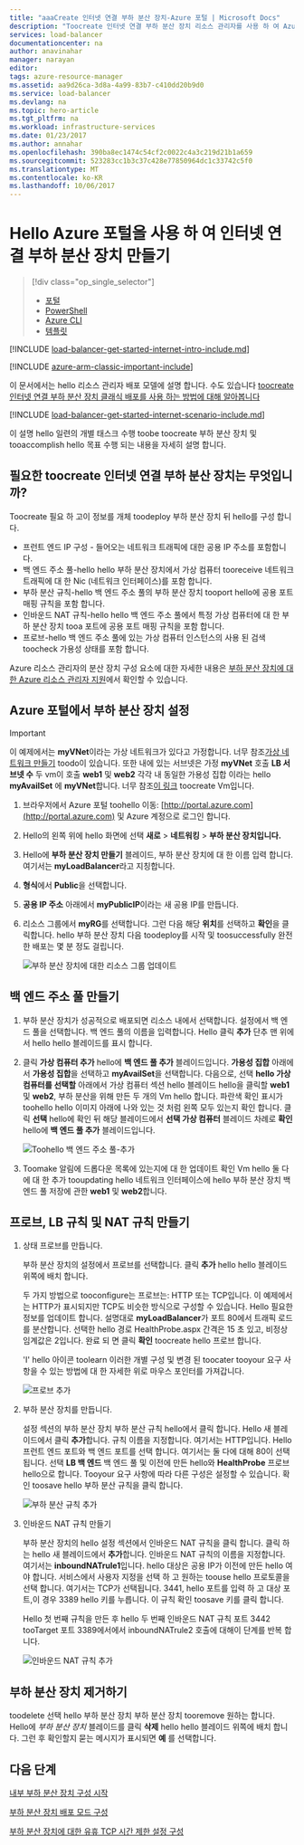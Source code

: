 ```yaml
---
title: "aaaCreate 인터넷 연결 부하 분산 장치-Azure 포털 | Microsoft Docs"
description: "Toocreate 인터넷 연결 부하 분산 장치 리소스 관리자를 사용 하 여 Azure 포털을 hello 하는 방법에 대해 알아봅니다"
services: load-balancer
documentationcenter: na
author: anavinahar
manager: narayan
editor: 
tags: azure-resource-manager
ms.assetid: aa9d26ca-3d8a-4a99-83b7-c410dd20b9d0
ms.service: load-balancer
ms.devlang: na
ms.topic: hero-article
ms.tgt_pltfrm: na
ms.workload: infrastructure-services
ms.date: 01/23/2017
ms.author: annahar
ms.openlocfilehash: 390ba8ec1474c54cf2c0022c4a3c219d21b1a659
ms.sourcegitcommit: 523283cc1b3c37c428e77850964dc1c33742c5f0
ms.translationtype: MT
ms.contentlocale: ko-KR
ms.lasthandoff: 10/06/2017
---
```

# <a name="creating-an-internet-facing-load-balancer-using-hello-azure-portal"></a>Hello Azure 포털을 사용 하 여 인터넷 연결 부하 분산 장치 만들기

> [!div class="op_single_selector"]
> * [포털](../load-balancer/load-balancer-get-started-internet-portal.md)
> * [PowerShell](../load-balancer/load-balancer-get-started-internet-arm-ps.md)
> * [Azure CLI](../load-balancer/load-balancer-get-started-internet-arm-cli.md)
> * [템플릿](../load-balancer/load-balancer-get-started-internet-arm-template.md)

[!INCLUDE [load-balancer-get-started-internet-intro-include.md](../../includes/load-balancer-get-started-internet-intro-include.md)]

[!INCLUDE [azure-arm-classic-important-include](../../includes/azure-arm-classic-important-include.md)]

이 문서에서는 hello 리소스 관리자 배포 모델에 설명 합니다. 수도 있습니다 [toocreate 인터넷 연결 부하 분산 장치 클래식 배포를 사용 하는 방법에 대해 알아봅니다](load-balancer-get-started-internet-classic-portal.md)

[!INCLUDE [load-balancer-get-started-internet-scenario-include.md](../../includes/load-balancer-get-started-internet-scenario-include.md)]

이 설명 hello 일련의 개별 태스크 수행 toobe toocreate 부하 분산 장치 및 tooaccomplish hello 목표 수행 되는 내용을 자세히 설명 합니다.

## <a name="what-is-required-toocreate-an-internet-facing-load-balancer"></a>필요한 toocreate 인터넷 연결 부하 분산 장치는 무엇입니까?

Toocreate 필요 하 고이 정보를 개체 toodeploy 부하 분산 장치 뒤 hello를 구성 합니다.

* 프런트 엔드 IP 구성 - 들어오는 네트워크 트래픽에 대한 공용 IP 주소를 포함합니다.
* 백 엔드 주소 풀-hello hello 부하 분산 장치에서 가상 컴퓨터 tooreceive 네트워크 트래픽에 대 한 Nic (네트워크 인터페이스)를 포함 합니다.
* 부하 분산 규칙-hello 백 엔드 주소 풀의 부하 분산 장치 tooport hello에 공용 포트 매핑 규칙을 포함 합니다.
* 인바운드 NAT 규칙-hello hello 백 엔드 주소 풀에서 특정 가상 컴퓨터에 대 한 부하 분산 장치 tooa 포트에 공용 포트 매핑 규칙을 포함 합니다.
* 프로브-hello 백 엔드 주소 풀에 있는 가상 컴퓨터 인스턴스의 사용 된 검색 toocheck 가용성 상태를 포함 합니다.

Azure 리소스 관리자의 분산 장치 구성 요소에 대한 자세한 내용은 [부하 분산 장치에 대한 Azure 리소스 관리자 지원](load-balancer-arm.md)에서 확인할 수 있습니다.

## <a name="set-up-a-load-balancer-in-azure-portal"></a>Azure 포털에서 부하 분산 장치 설정

> [!IMPORTANT]
> 이 예제에서는 **myVNet**이라는 가상 네트워크가 있다고 가정합니다. 너무 참조[가상 네트워크 만들기](../virtual-network/virtual-networks-create-vnet-arm-pportal.md) toodo이 있습니다. 또한 내에 있는 서브넷은 가정 **myVNet** 호출 **LB 서브넷 수** 두 vm이 호출 **web1** 및 **web2** 각각 내 동일한 가용성 집합 이라는 hello **myAvailSet** 에 **myVNet**합니다. 너무 참조[이 링크](../virtual-machines/virtual-machines-windows-hero-tutorial.md?toc=%2fazure%2fvirtual-machines%2fwindows%2ftoc.json) toocreate Vm입니다.

1. 브라우저에서 Azure 포털 toohello 이동: [http://portal.azure.com](http://portal.azure.com) 및 Azure 계정으로 로그인 합니다.
2. Hello의 왼쪽 위에 hello 화면에 선택 **새로** > **네트워킹** > **부하 분산 장치입니다.**
3. Hello에 **부하 분산 장치 만들기** 블레이드, 부하 분산 장치에 대 한 이름 입력 합니다. 여기서는 **myLoadBalancer**라고 지칭합니다.
4. **형식**에서 **Public**을 선택합니다.
5. **공용 IP 주소** 아래에서 **myPublicIP**이라는 새 공용 IP를 만듭니다.
6. 리소스 그룹에서 **myRG**를 선택합니다. 그런 다음 해당 **위치**를 선택하고 **확인**을 클릭합니다. hello 부하 분산 장치 다음 toodeploy를 시작 및 toosuccessfully 완전 한 배포는 몇 분 정도 걸립니다.

    ![부하 분산 장치에 대한 리소스 그룹 업데이트](./media/load-balancer-get-started-internet-portal/1-load-balancer.png)

## <a name="create-a-back-end-address-pool"></a>백 엔드 주소 풀 만들기

1. 부하 분산 장치가 성공적으로 배포되면 리소스 내에서 선택합니다. 설정에서 백 엔드 풀을 선택합니다. 백 엔드 풀의 이름을 입력합니다. Hello 클릭 **추가** 단추 맨 위에서 hello hello 블레이드를 표시 합니다.
2. 클릭 **가상 컴퓨터 추가** hello에 **백 엔드 풀 추가** 블레이드입니다.  **가용성 집합** 아래에서 **가용성 집합**을 선택하고 **myAvailSet**을 선택합니다. 다음으로, 선택 **hello 가상 컴퓨터를 선택할** 아래에서 가상 컴퓨터 섹션 hello 블레이드 hello을 클릭할 **web1** 및 **web2**, 부하 분산을 위해 만든 두 개의 Vm hello 합니다. 파란색 확인 표시가 toohello hello 이미지 아래에 나와 있는 것 처럼 왼쪽 모두 있는지 확인 합니다. 클릭 **선택** hello에 확인 뒤 해당 블레이드에서 **선택 가상 컴퓨터** 블레이드 차례로 **확인** hello에 **백 엔드 풀 추가** 블레이드입니다.

    ![Toohello 백 엔드 주소 풀-추가 ](./media/load-balancer-get-started-internet-portal/3-load-balancer-backend-02.png)

3. Toomake 알림에 드롭다운 목록에 있는지에 대 한 업데이트 확인 Vm hello 둘 다에 대 한 추가 tooupdating hello 네트워크 인터페이스에 hello 부하 분산 장치 백 엔드 풀 저장에 관한 **web1** 및 **web2**합니다.

## <a name="create-a-probe-lb-rule-and-nat-rules"></a>프로브, LB 규칙 및 NAT 규칙 만들기

1. 상태 프로브를 만듭니다.

    부하 분산 장치의 설정에서 프로브를 선택합니다. 클릭 **추가** hello hello 블레이드 위쪽에 배치 합니다.

    두 가지 방법으로 tooconfigure는 프로브는: HTTP 또는 TCP입니다. 이 예제에서는 HTTP가 표시되지만 TCP도 비슷한 방식으로 구성할 수 있습니다.
    Hello 필요한 정보를 업데이트 합니다. 설명대로 **myLoadBalancer**가 포트 80에서 트래픽 로드를 분산합니다. 선택한 hello 경로 HealthProbe.aspx 간격은 15 초 있고, 비정상 임계값은 2입니다. 완료 되 면 클릭 **확인** toocreate hello 프로브 합니다.

    'I' hello 아이콘 toolearn 이러한 개별 구성 및 변경 된 toocater tooyour 요구 사항을 수 있는 방법에 대 한 자세한 위로 마우스 포인터를 가져갑니다.

    ![프로브 추가](./media/load-balancer-get-started-internet-portal/4-load-balancer-probes.png)

2. 부하 분산 장치를 만듭니다.

    설정 섹션의 부하 분산 장치 부하 분산 규칙 hello에서 클릭 합니다. Hello 새 블레이드에서 클릭 **추가**합니다. 규칙 이름을 지정합니다. 여기서는 HTTP입니다. Hello 프런트 엔드 포트와 백 엔드 포트를 선택 합니다. 여기서는 둘 다에 대해 80이 선택됩니다. 선택 **LB 백 엔드** 백 엔드 풀 및 이전에 만든 hello와 **HealthProbe** 프로브 hello으로 합니다. Tooyour 요구 사항에 따라 다른 구성은 설정할 수 있습니다. 확인 toosave hello 부하 분산 규칙을 클릭 합니다.

    ![부하 분산 규칙 추가](./media/load-balancer-get-started-internet-portal/5-load-balancing-rules.png)

3. 인바운드 NAT 규칙 만들기

    부하 분산 장치의 hello 설정 섹션에서 인바운드 NAT 규칙을 클릭 합니다. 클릭 하는 hello 새 블레이드에서 **추가**합니다. 인바운드 NAT 규칙의 이름을 지정합니다. 여기서는 **inboundNATrule1**입니다. hello 대상은 공용 IP가 이전에 만든 hello 여야 합니다. 서비스에서 사용자 지정을 선택 하 고 원하는 toouse hello 프로토콜을 선택 합니다. 여기서는 TCP가 선택됩니다. 3441, hello 포트를 입력 하 고 대상 포트,이 경우 3389 hello 키를 누릅니다. 이 규칙 확인 toosave 키를 클릭 합니다.

    Hello 첫 번째 규칙을 만든 후 hello 두 번째 인바운드 NAT 규칙 포트 3442 tooTarget 포트 3389에서에서 inboundNATrule2 호출에 대해이 단계를 반복 합니다.

    ![인바운드 NAT 규칙 추가](./media/load-balancer-get-started-internet-portal/6-load-balancer-inbound-nat-rules.png)

## <a name="remove-a-load-balancer"></a>부하 분산 장치 제거하기

toodelete 선택 hello 부하 분산 장치 부하 분산 장치 tooremove 원하는 합니다. Hello에 *부하 분산 장치* 블레이드를 클릭 **삭제** hello hello 블레이드 위쪽에 배치 합니다. 그런 후 확인할지 묻는 메시지가 표시되면 **예** 를 선택합니다.

## <a name="next-steps"></a>다음 단계

[내부 부하 분산 장치 구성 시작](load-balancer-get-started-ilb-arm-cli.md)

[부하 분산 장치 배포 모드 구성](load-balancer-distribution-mode.md)

[부하 분산 장치에 대한 유휴 TCP 시간 제한 설정 구성](load-balancer-tcp-idle-timeout.md)
